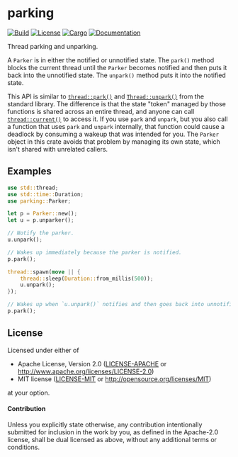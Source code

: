 # parking

[![Build](https://github.com/smol-rs/parking/workflows/Build%20and%20test/badge.svg)](
https://github.com/smol-rs/parking/actions)
[![License](https://img.shields.io/badge/license-Apache--2.0_OR_MIT-blue.svg)](
https://github.com/smol-rs/parking)
[![Cargo](https://img.shields.io/crates/v/parking.svg)](
https://crates.io/crates/parking)
[![Documentation](https://docs.rs/parking/badge.svg)](
https://docs.rs/parking)

Thread parking and unparking.

A `Parker` is in either the notified or unnotified state. The `park()` method blocks
the current thread until the `Parker` becomes notified and then puts it back into the unnotified
state. The `unpark()` method puts it into the notified state.

This API is similar to [`thread::park()`] and [`Thread::unpark()`] from the standard library.
The difference is that the state "token" managed by those functions is shared across an entire
thread, and anyone can call [`thread::current()`] to access it. If you use `park` and `unpark`,
but you also call a function that uses `park` and `unpark` internally, that function could
cause a deadlock by consuming a wakeup that was intended for you. The `Parker` object in this
crate avoids that problem by managing its own state, which isn't shared with unrelated callers.

[`thread::park()`]: https://doc.rust-lang.org/std/thread/fn.park.html
[`Thread::unpark()`]: https://doc.rust-lang.org/std/thread/struct.Thread.html#method.unpark
[`thread::current()`]: https://doc.rust-lang.org/std/thread/fn.current.html

## Examples

```rust
use std::thread;
use std::time::Duration;
use parking::Parker;

let p = Parker::new();
let u = p.unparker();

// Notify the parker.
u.unpark();

// Wakes up immediately because the parker is notified.
p.park();

thread::spawn(move || {
    thread::sleep(Duration::from_millis(500));
    u.unpark();
});

// Wakes up when `u.unpark()` notifies and then goes back into unnotified state.
p.park();
```

## License

Licensed under either of

 * Apache License, Version 2.0 ([LICENSE-APACHE](LICENSE-APACHE) or http://www.apache.org/licenses/LICENSE-2.0)
 * MIT license ([LICENSE-MIT](LICENSE-MIT) or http://opensource.org/licenses/MIT)

at your option.

#### Contribution

Unless you explicitly state otherwise, any contribution intentionally submitted
for inclusion in the work by you, as defined in the Apache-2.0 license, shall be
dual licensed as above, without any additional terms or conditions.
